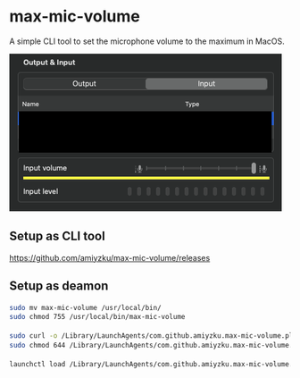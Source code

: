 # max-mic-volume

A simple CLI tool to set the microphone volume to the maximum in MacOS.

![behavior](images/behavior.png)

## Setup as CLI tool

<https://github.com/amiyzku/max-mic-volume/releases>

## Setup as deamon

```bash
sudo mv max-mic-volume /usr/local/bin/
sudo chmod 755 /usr/local/bin/max-mic-volume

sudo curl -o /Library/LaunchAgents/com.github.amiyzku.max-mic-volume.plist https://raw.githubusercontent.com/amiyzku/max-mic-volume/master/com.github.amiyzku.max-mic-volume.plist
sudo chmod 644 /Library/LaunchAgents/com.github.amiyzku.max-mic-volume.plist

launchctl load /Library/LaunchAgents/com.github.amiyzku.max-mic-volume.plist
```
